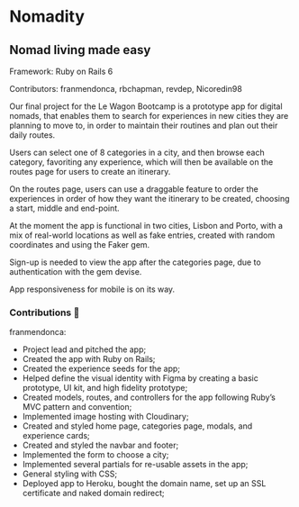 # Nomadity

## Nomad living made easy

Framework: Ruby on Rails 6

Contributors: franmendonca, rbchapman, revdep, Nicoredin98

Our final project for the Le Wagon Bootcamp is a prototype app for digital nomads, that enables them to search for experiences in new cities they are planning to move to, in order to maintain their routines and plan out their daily routes.

Users can select one of 8 categories in a city, and then browse each category, favoriting any experience, which will then be available on the routes page for users to create an itinerary.

On the routes page, users can use a draggable feature to order the experiences in order of how they want the itinerary to be created, choosing a start, middle and end-point.

At the moment the app is functional in two cities, Lisbon and Porto, with a mix of real-world locations as well as fake entries, created with random coordinates and using the Faker gem.

Sign-up is needed to view the app after the categories page, due to authentication with the gem devise.

App responsiveness for mobile is on its way.

### Contributions 💪

 franmendonca:
 
- Project lead and pitched the app;
- Created the app with Ruby on Rails;
- Created the experience seeds for the app;
- Helped define the visual identity with Figma by creating a basic prototype, UI kit, and high fidelity prototype;
- Created models, routes, and controllers for the app following Ruby’s MVC pattern and convention;
- Implemented image hosting with Cloudinary;
- Created and styled home page, categories page, modals, and experience cards;
- Created and styled the navbar and footer;
- Implemented the form to choose a city;
- Implemented several partials for re-usable assets in the app;
- General styling with CSS;
- Deployed app to Heroku, bought the domain name, set up an SSL certificate and naked domain redirect;

